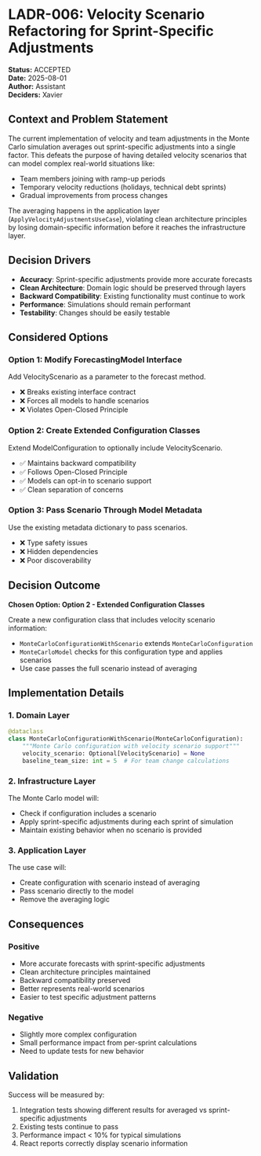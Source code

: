 # LADR-006: Velocity Scenario Refactoring for Sprint-Specific Adjustments

**Status:** ACCEPTED  
**Date:** 2025-08-01  
**Author:** Assistant  
**Deciders:** Xavier

## Context and Problem Statement

The current implementation of velocity and team adjustments in the Monte Carlo simulation averages out sprint-specific adjustments into a single factor. This defeats the purpose of having detailed velocity scenarios that can model complex real-world situations like:
- Team members joining with ramp-up periods
- Temporary velocity reductions (holidays, technical debt sprints)
- Gradual improvements from process changes

The averaging happens in the application layer (`ApplyVelocityAdjustmentsUseCase`), violating clean architecture principles by losing domain-specific information before it reaches the infrastructure layer.

## Decision Drivers

- **Accuracy**: Sprint-specific adjustments provide more accurate forecasts
- **Clean Architecture**: Domain logic should be preserved through layers
- **Backward Compatibility**: Existing functionality must continue to work
- **Performance**: Simulations should remain performant
- **Testability**: Changes should be easily testable

## Considered Options

### Option 1: Modify ForecastingModel Interface
Add VelocityScenario as a parameter to the forecast method.
- ❌ Breaks existing interface contract
- ❌ Forces all models to handle scenarios
- ❌ Violates Open-Closed Principle

### Option 2: Create Extended Configuration Classes
Extend ModelConfiguration to optionally include VelocityScenario.
- ✅ Maintains backward compatibility
- ✅ Follows Open-Closed Principle
- ✅ Models can opt-in to scenario support
- ✅ Clean separation of concerns

### Option 3: Pass Scenario Through Model Metadata
Use the existing metadata dictionary to pass scenarios.
- ❌ Type safety issues
- ❌ Hidden dependencies
- ❌ Poor discoverability

## Decision Outcome

**Chosen Option: Option 2 - Extended Configuration Classes**

Create a new configuration class that includes velocity scenario information:
- `MonteCarloConfigurationWithScenario` extends `MonteCarloConfiguration`
- `MonteCarloModel` checks for this configuration type and applies scenarios
- Use case passes the full scenario instead of averaging

## Implementation Details

### 1. Domain Layer
```python
@dataclass
class MonteCarloConfigurationWithScenario(MonteCarloConfiguration):
    """Monte Carlo configuration with velocity scenario support"""
    velocity_scenario: Optional[VelocityScenario] = None
    baseline_team_size: int = 5  # For team change calculations
```

### 2. Infrastructure Layer
The Monte Carlo model will:
- Check if configuration includes a scenario
- Apply sprint-specific adjustments during each sprint of simulation
- Maintain existing behavior when no scenario is provided

### 3. Application Layer
The use case will:
- Create configuration with scenario instead of averaging
- Pass scenario directly to the model
- Remove the averaging logic

## Consequences

### Positive
- More accurate forecasts with sprint-specific adjustments
- Clean architecture principles maintained
- Backward compatibility preserved
- Better represents real-world scenarios
- Easier to test specific adjustment patterns

### Negative
- Slightly more complex configuration
- Small performance impact from per-sprint calculations
- Need to update tests for new behavior

## Validation

Success will be measured by:
1. Integration tests showing different results for averaged vs sprint-specific adjustments
2. Existing tests continue to pass
3. Performance impact < 10% for typical simulations
4. React reports correctly display scenario information